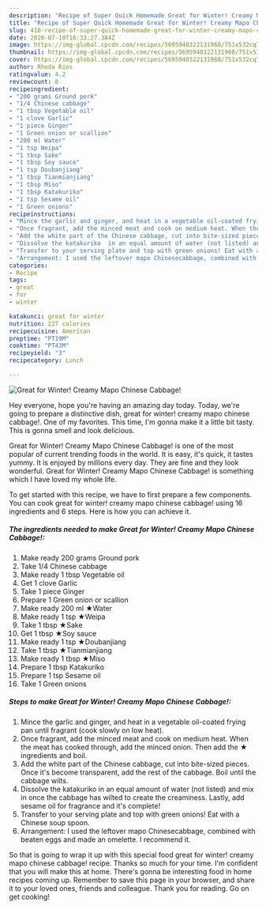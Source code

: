 ```yaml
---
description: "Recipe of Super Quick Homemade Great for Winter! Creamy Mapo Chinese Cabbage!"
title: "Recipe of Super Quick Homemade Great for Winter! Creamy Mapo Chinese Cabbage!"
slug: 410-recipe-of-super-quick-homemade-great-for-winter-creamy-mapo-chinese-cabbage
date: 2020-07-10T16:33:27.384Z
image: https://img-global.cpcdn.com/recipes/5695940322131968/751x532cq70/great-for-winter-creamy-mapo-chinese-cabbage-recipe-main-photo.jpg
thumbnail: https://img-global.cpcdn.com/recipes/5695940322131968/751x532cq70/great-for-winter-creamy-mapo-chinese-cabbage-recipe-main-photo.jpg
cover: https://img-global.cpcdn.com/recipes/5695940322131968/751x532cq70/great-for-winter-creamy-mapo-chinese-cabbage-recipe-main-photo.jpg
author: Rhoda Rios
ratingvalue: 4.2
reviewcount: 8
recipeingredient:
- "200 grams Ground pork"
- "1/4 Chinese cabbage"
- "1 tbsp Vegetable oil"
- "1 clove Garlic"
- "1 piece Ginger"
- "1 Green onion or scallion"
- "200 ml Water"
- "1 tsp Weipa"
- "1 tbsp Sake"
- "1 tbsp Soy sauce"
- "1 tsp Doubanjiang"
- "1 tbsp Tianmianjiang"
- "1 tbsp Miso"
- "1 tbsp Katakuriko"
- "1 tsp Sesame oil"
- "1 Green onions"
recipeinstructions:
- "Mince the garlic and ginger, and heat in a vegetable oil-coated frying pan until fragrant (cook slowly on low heat)."
- "Once fragrant, add the minced meat and cook on medium heat. When the meat has cooked through, add the minced onion. Then add the ★ ingredients and boil."
- "Add the white part of the Chinese cabbage, cut into bite-sized pieces. Once it&#39;s become transparent, add the rest of the cabbage. Boil until the cabbage wilts."
- "Dissolve the katakuriko  in an equal amount of water (not listed) and mix in once the cabbage has wilted to create the creaminess. Lastly, add sesame oil for fragrance and it&#39;s complete!"
- "Transfer to your serving plate and top with green onions! Eat with a Chinese soup spoon."
- "Arrangement: I used the leftover mapo Chinesecabbage, combined with beaten eggs and made an omelette. I recommend it."
categories:
- Recipe
tags:
- great
- for
- winter

katakunci: great for winter 
nutrition: 227 calories
recipecuisine: American
preptime: "PT19M"
cooktime: "PT43M"
recipeyield: "3"
recipecategory: Lunch

---
```



![Great for Winter! Creamy Mapo Chinese Cabbage!](https://img-global.cpcdn.com/recipes/5695940322131968/751x532cq70/great-for-winter-creamy-mapo-chinese-cabbage-recipe-main-photo.jpg)

Hey everyone, hope you're having an amazing day today. Today, we're going to prepare a distinctive dish, great for winter! creamy mapo chinese cabbage!. One of my favorites. This time, I'm gonna make it a little bit tasty. This is gonna smell and look delicious.

Great for Winter! Creamy Mapo Chinese Cabbage! is one of the most popular of current trending foods in the world. It is easy, it's quick, it tastes yummy. It is enjoyed by millions every day. They are fine and they look wonderful. Great for Winter! Creamy Mapo Chinese Cabbage! is something which I have loved my whole life.




To get started with this recipe, we have to first prepare a few components. You can cook great for winter! creamy mapo chinese cabbage! using 16 ingredients and 6 steps. Here is how you can achieve it.

<!--inarticleads1-->

##### The ingredients needed to make Great for Winter! Creamy Mapo Chinese Cabbage!:

1. Make ready 200 grams Ground pork
1. Take 1/4 Chinese cabbage
1. Make ready 1 tbsp Vegetable oil
1. Get 1 clove Garlic
1. Take 1 piece Ginger
1. Prepare 1 Green onion or scallion
1. Make ready 200 ml ★Water
1. Make ready 1 tsp ★Weipa
1. Take 1 tbsp ★Sake
1. Get 1 tbsp ★Soy sauce
1. Make ready 1 tsp ★Doubanjiang
1. Take 1 tbsp ★Tianmianjiang
1. Make ready 1 tbsp ★Miso
1. Prepare 1 tbsp Katakuriko
1. Prepare 1 tsp Sesame oil
1. Take 1 Green onions




<!--inarticleads2-->

##### Steps to make Great for Winter! Creamy Mapo Chinese Cabbage!:

1. Mince the garlic and ginger, and heat in a vegetable oil-coated frying pan until fragrant (cook slowly on low heat).
1. Once fragrant, add the minced meat and cook on medium heat. When the meat has cooked through, add the minced onion. Then add the ★ ingredients and boil.
1. Add the white part of the Chinese cabbage, cut into bite-sized pieces. Once it&#39;s become transparent, add the rest of the cabbage. Boil until the cabbage wilts.
1. Dissolve the katakuriko  in an equal amount of water (not listed) and mix in once the cabbage has wilted to create the creaminess. Lastly, add sesame oil for fragrance and it&#39;s complete!
1. Transfer to your serving plate and top with green onions! Eat with a Chinese soup spoon.
1. Arrangement: I used the leftover mapo Chinesecabbage, combined with beaten eggs and made an omelette. I recommend it.




So that is going to wrap it up with this special food great for winter! creamy mapo chinese cabbage! recipe. Thanks so much for your time. I'm confident that you will make this at home. There's gonna be interesting food in home recipes coming up. Remember to save this page in your browser, and share it to your loved ones, friends and colleague. Thank you for reading. Go on get cooking!
